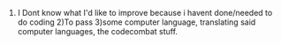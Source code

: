 1) I Dont know what I'd like to improve because i havent done/needed to do coding
      2)To pass
      3)some computer language, translating said computer languages, the codecombat stuff.
